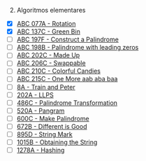 2. Algoritmos elementares

- [X] [ABC 077A - Rotation](https://atcoder.jp/contests/abc077/tasks/abc077_a)
- [X] [ABC 137C - Green Bin](https://atcoder.jp/contests/abc137/tasks/abc137_c)
- [ ] [ABC 197F - Construct a Palindrome](https://atcoder.jp/contests/abc197/tasks/abc197_f)
- [ ] [ABC 198B - Palindrome with leading zeros](https://atcoder.jp/contests/abc198/tasks/abc198_b)
- [ ] [ABC 202C - Made Up](https://atcoder.jp/contests/abc202/tasks/abc202_c)
- [ ] [ABC 206C - Swappable](https://atcoder.jp/contests/abc206/tasks/abc206_c)
- [ ] [ABC 210C - Colorful Candies](https://atcoder.jp/contests/abc210/tasks/abc210_c)
- [ ] [ABC 215C - One More aab aba baa](https://atcoder.jp/contests/abc215/tasks/abc215_c)
- [ ] [8A - Train and Peter](https://codeforces.com/problemset/problem/8/A)
- [ ] [202A - LLPS](https://codeforces.com/problemset/problem/202/A)
- [ ] [486C - Palindrome Transformation](https://codeforces.com/problemset/problem/486/C)
- [ ] [520A - Pangram](https://codeforces.com/problemset/problem/520/A)
- [ ] [600C - Make Palindrome](https://codeforces.com/problemset/problem/600/C)
- [ ] [672B - Different is Good](https://codeforces.com/problemset/problem/672/B)
- [ ] [895D - String Mark](https://codeforces.com/problemset/problem/895/D)
- [ ] [1015B - Obtaining the String](https://codeforces.com/problemset/problem/1015/B)
- [ ] [1278A - Hashing](https://codeforces.com/problemset/problem/1278/A)